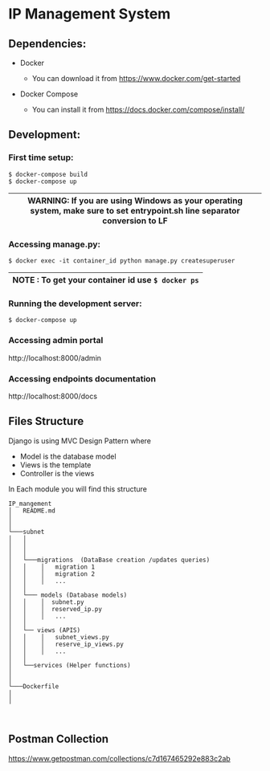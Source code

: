 # IP Management System

## Dependencies:

- Docker
    - You can download it from https://www.docker.com/get-started

- Docker Compose
    - You can install it from https://docs.docker.com/compose/install/


## Development:

### First time setup:

```
$ docker-compose build
$ docker-compose up
```

| WARNING: If you are using Windows as your operating system, make sure to set entrypoint.sh line separator conversion to LF|
| --- |


### Accessing manage.py:
```
$ docker exec -it container_id python manage.py createsuperuser
```

| NOTE : To get your container id use `$ docker ps`  |
| --- |

### Running the development server:

```
$ docker-compose up
```
### Accessing admin portal
  http://localhost:8000/admin
### Accessing endpoints documentation
  http://localhost:8000/docs  
  
## Files Structure
Django is using MVC Design Pattern where 
  - Model is the database model
  - Views is the template
  - Controller is the views

In Each module you will find this structure
```
IP_mangement
│   README.md
│      
│
└───subnet
│   │   
│   │   
│   │
│   └───migrations  (DataBase creation /updates queries)
│   │    │   migration 1
│   │    │   migration 2
│   │    │   ...
│   │
│   └─── models (Database models)
│   │    │  subnet.py
│   │    │  reserved_ip.py
│   │    │   ...
│   │
│   └── views (APIS)
│   │    │   subnet_views.py
│   │    │   reserve_ip_views.py
│   │    │   ...
│   │
│   └──services (Helper functions)
│
│
└───Dockerfile
│
│



```
## Postman Collection
https://www.getpostman.com/collections/c7d167465292e883c2ab